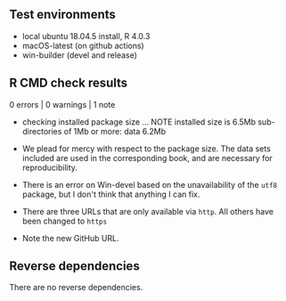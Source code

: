 ## Test environments

* local ubuntu 18.04.5 install, R 4.0.3
* macOS-latest (on github actions)
* win-builder (devel and release)

## R CMD check results

0 errors | 0 warnings | 1 note

* checking installed package size ... NOTE
  installed size is  6.5Mb
  sub-directories of 1Mb or more:
    data   6.2Mb
* We plead for mercy with respect to the package size. The data sets included
  are used in the corresponding book, and are necessary for reproducibility. 

* There is an error on Win-devel based on the unavailability of the `utf8` package, 
  but I don't think that anything I can fix. 

* There are three URLs that are only available via `http`. All others
  have been changed to `https`

* Note the new GitHub URL.

## Reverse dependencies

There are no reverse dependencies.

